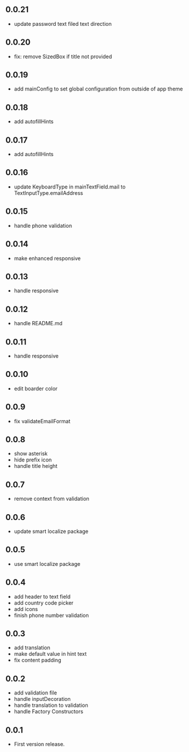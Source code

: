 ## 0.0.21

* update password text filed text direction
## 0.0.20

* fix: remove SizedBox if title not provided

## 0.0.19

* add mainConfig to set global configuration from outside of app theme

## 0.0.18

* add autofillHints

## 0.0.17

* add autofillHints

## 0.0.16

* update KeyboardType in mainTextField.mail to TextInputType.emailAddress

## 0.0.15

* handle phone validation

## 0.0.14

* make enhanced responsive

## 0.0.13

* handle responsive

## 0.0.12

* handle README.md

## 0.0.11

* handle responsive

## 0.0.10

* edit boarder color

## 0.0.9

* fix validateEmailFormat

## 0.0.8

* show asterisk
* hide prefix icon
* handle title height

## 0.0.7

* remove context from validation

## 0.0.6

* update smart localize package

## 0.0.5

* use smart localize package

## 0.0.4

* add header to text field
* add country code picker
* add icons
* finish phone number validation

## 0.0.3

* add translation
* make default value in hint text
* fix content padding

## 0.0.2

* add validation file
* handle inputDecoration
* handle translation to validation
* handle Factory Constructors

## 0.0.1

* First version release.
